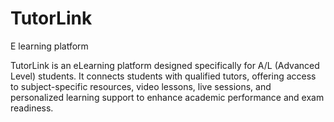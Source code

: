 # TutorLink
 E learning platform
 
 TutorLink is an eLearning platform designed specifically for A/L (Advanced Level) students. It connects students with qualified tutors, offering access to subject-specific resources, video lessons, live sessions, and personalized learning support to enhance academic performance and exam readiness.